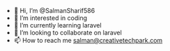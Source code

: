 - 👋 Hi, I’m @SalmanSharif586
- 👀 I’m interested in coding
- 🌱 I’m currently learning laravel
- 💞️ I’m looking to collaborate on laravel
- 📫 How to reach me salman@creativetechpark.com

<!---
SalmanSharif586/SalmanSharif586 is a ✨ special ✨ repository because its `README.md` (this file) appears on your GitHub profile.
You can click the Preview link to take a look at your changes.
--->
